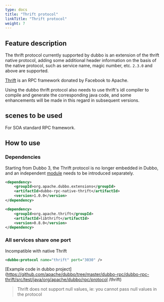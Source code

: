 ```yaml
---
type: docs
title: "Thrift protocol"
linkTitle: "Thrift protocol"
weight: 7
---
```



## Feature description
The thrift protocol currently supported by dubbo is an extension of the thrift native protocol, adding some additional header information on the basis of the native protocol, such as service name, magic number, etc. `2.3.0` and above are supported.

[Thrift](http://thrift.apache.org) is an RPC framework donated by Facebook to Apache.

Using the dubbo thrift protocol also needs to use thrift's idl compiler to compile and generate the corresponding java code, and some enhancements will be made in this regard in subsequent versions.

## scenes to be used

For SOA standard RPC framework.

## How to use
### Dependencies

Starting from Dubbo 3, the Thrift protocol is no longer embedded in Dubbo, and an independent [module](/zh/release/dubbo-spi-extensions/#dubbo-rpc) needs to be introduced separately.
```xml
<dependency>
    <groupId>org.apache.dubbo.extensions</groupId>
    <artifactId>dubbo-rpc-native-thrift</artifactId>
    <version>1.0.0</version>
</dependency>
```


```xml
<dependency>
    <groupId>org.apache.thrift</groupId>
    <artifactId>libthrift</artifactId>
    <version>0.8.0</version>
</dependency>
```

### All services share one port

Incompatible with native Thrift
```xml
<dubbo:protocol name="thrift" port="3030" />
```

[Example code in dubbo project](https://github.com/apache/dubbo/tree/master/dubbo-rpc/dubbo-rpc-thrift/src/test/java/org/apache/dubbo/rpc/protocol /thrift)


> Thrift does not support null values, ie: you cannot pass null values in the protocol